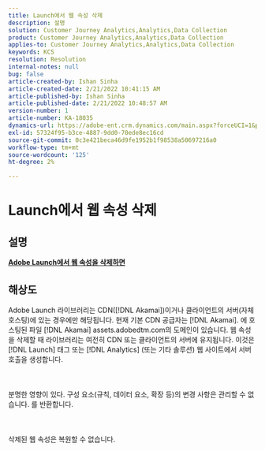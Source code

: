 ```yaml
---
title: Launch에서 웹 속성 삭제
description: 설명
solution: Customer Journey Analytics,Analytics,Data Collection
product: Customer Journey Analytics,Analytics,Data Collection
applies-to: Customer Journey Analytics,Analytics,Data Collection
keywords: KCS
resolution: Resolution
internal-notes: null
bug: false
article-created-by: Ishan Sinha
article-created-date: 2/21/2022 10:41:15 AM
article-published-by: Ishan Sinha
article-published-date: 2/21/2022 10:48:57 AM
version-number: 1
article-number: KA-18035
dynamics-url: https://adobe-ent.crm.dynamics.com/main.aspx?forceUCI=1&pagetype=entityrecord&etn=knowledgearticle&id=8668adc9-0293-ec11-b400-000d3a58fa8c
exl-id: 57324f95-b3ce-4887-9dd0-70ede8ec16cd
source-git-commit: 0c3e421beca46d9fe1952b1f98538a50697216a0
workflow-type: tm+mt
source-wordcount: '125'
ht-degree: 2%

---
```


# Launch에서 웹 속성 삭제

## 설명

<u><b>Adobe Launch에서 웹 속성을 삭제하면</b></u>

## 해상도

Adobe Launch 라이브러리는 CDN([!DNL Akamai])이거나 클라이언트의 서버(자체 호스팅)에 있는 경우에만 해당됩니다. 현재 기본 CDN 공급자는 [!DNL Akamai]. 에 호스팅된 파일 [!DNL Akamai] assets.adobedtm.com의 도메인이 있습니다. 웹 속성을 삭제할 때 라이브러리는 여전히 CDN 또는 클라이언트의 서버에 유지됩니다. 이것은 [!DNL Launch] 태그 또는 [!DNL Analytics] (또는 기타 솔루션) 웹 사이트에서 서버 호출을 생성합니다.<br><br> <br><br>분명한 영향이 있다. 구성 요소(규칙, 데이터 요소, 확장 등)의 변경 사항은 관리할 수 없습니다. 를 반환합니다.<br><br> <br><br>삭제된 웹 속성은 복원할 수 없습니다.
